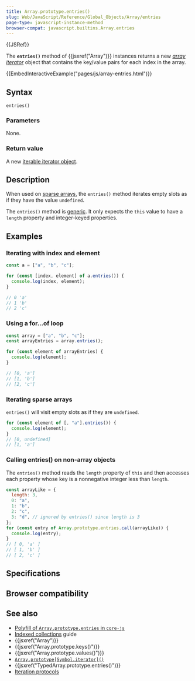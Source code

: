 ```yaml
---
title: Array.prototype.entries()
slug: Web/JavaScript/Reference/Global_Objects/Array/entries
page-type: javascript-instance-method
browser-compat: javascript.builtins.Array.entries
---
```


{{JSRef}}

The **`entries()`** method of {{jsxref("Array")}} instances returns a new _[array iterator](/Web/JavaScript/Reference/Global_Objects/Iterator)_ object that contains the key/value pairs for each index in the array.

{{EmbedInteractiveExample("pages/js/array-entries.html")}}

## Syntax

```js-nolint
entries()
```

### Parameters

None.

### Return value

A new [iterable iterator object](/Web/JavaScript/Reference/Global_Objects/Iterator).

## Description

When used on [sparse arrays](/Web/JavaScript/Guide/Indexed_collections#sparse_arrays), the `entries()` method iterates empty slots as if they have the value `undefined`.

The `entries()` method is [generic](/Web/JavaScript/Reference/Global_Objects/Array#generic_array_methods). It only expects the `this` value to have a `length` property and integer-keyed properties.

## Examples

### Iterating with index and element

```js
const a = ["a", "b", "c"];

for (const [index, element] of a.entries()) {
  console.log(index, element);
}

// 0 'a'
// 1 'b'
// 2 'c'
```

### Using a for...of loop

```js
const array = ["a", "b", "c"];
const arrayEntries = array.entries();

for (const element of arrayEntries) {
  console.log(element);
}

// [0, 'a']
// [1, 'b']
// [2, 'c']
```

### Iterating sparse arrays

`entries()` will visit empty slots as if they are `undefined`.

```js
for (const element of [, "a"].entries()) {
  console.log(element);
}
// [0, undefined]
// [1, 'a']
```

### Calling entries() on non-array objects

The `entries()` method reads the `length` property of `this` and then accesses each property whose key is a nonnegative integer less than `length`.

```js
const arrayLike = {
  length: 3,
  0: "a",
  1: "b",
  2: "c",
  3: "d", // ignored by entries() since length is 3
};
for (const entry of Array.prototype.entries.call(arrayLike)) {
  console.log(entry);
}
// [ 0, 'a' ]
// [ 1, 'b' ]
// [ 2, 'c' ]
```

## Specifications



## Browser compatibility



## See also

- [Polyfill of `Array.prototype.entries` in `core-js`](https://github.com/zloirock/core-js#ecmascript-array)
- [Indexed collections](/Web/JavaScript/Guide/Indexed_collections) guide
- {{jsxref("Array")}}
- {{jsxref("Array.prototype.keys()")}}
- {{jsxref("Array.prototype.values()")}}
- [`Array.prototype[Symbol.iterator]()`](/Web/JavaScript/Reference/Global_Objects/Array/Symbol.iterator)
- {{jsxref("TypedArray.prototype.entries()")}}
- [Iteration protocols](/Web/JavaScript/Reference/Iteration_protocols)
